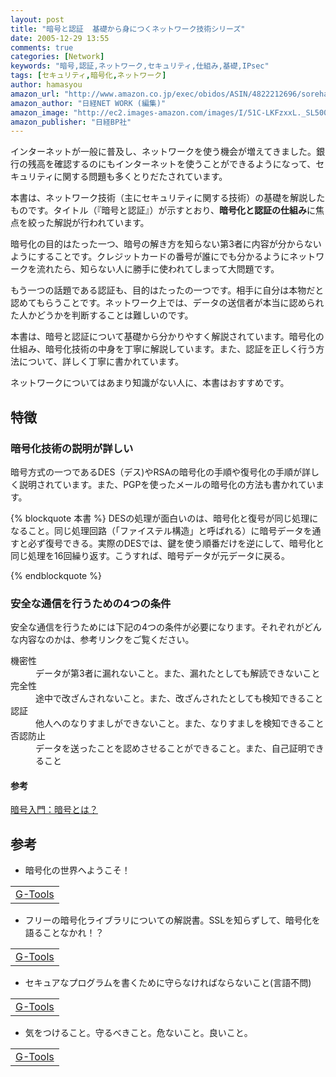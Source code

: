 ```yaml
---
layout: post
title: "暗号と認証  基礎から身につくネットワーク技術シリーズ"
date: 2005-12-29 13:55
comments: true
categories: [Network]
keywords: "暗号,認証,ネットワーク,セキュリティ,仕組み,基礎,IPsec"
tags: [セキュリティ,暗号化,ネットワーク]
author: hamasyou
amazon_url: "http://www.amazon.co.jp/exec/obidos/ASIN/4822212696/sorehabooks-22/249-3277344-6893969?%5Fencoding=UTF8&camp=247&link%5Fcode=xm2"
amazon_author: "日経NET WORK (編集)"
amazon_image: "http://ec2.images-amazon.com/images/I/51C-LKFzxxL._SL500_AA300_.jpg"
amazon_publisher: "日経BP社"
---
```


インターネットが一般に普及し、ネットワークを使う機会が増えてきました。銀行の残高を確認するのにもインターネットを使うことができるようになって、セキュリティに関する問題も多くとりだたされています。

本書は、ネットワーク技術（主にセキュリティに関する技術）の基礎を解説したものです。タイトル（『暗号と認証』）が示すとおり、<strong>暗号化と認証の仕組み</strong>に焦点を絞った解説が行われています。

暗号化の目的はたった一つ、暗号の解き方を知らない第3者に内容が分からないようにすることです。クレジットカードの番号が誰にでも分かるようにネットワークを流れたら、知らない人に勝手に使われてしまって大問題です。

もう一つの話題である認証も、目的はたったの一つです。相手に自分は本物だと認めてもらうことです。ネットワーク上では、データの送信者が本当に認められた人かどうかを判断することは難しいのです。

本書は、暗号と認証について基礎から分かりやすく解説されています。暗号化の仕組み、暗号化技術の中身を丁寧に解説しています。また、認証を正しく行う方法について、詳しく丁寧に書かれています。

ネットワークについてはあまり知識がない人に、本書はおすすめです。


<!-- more -->

<h2>特徴</h2>

<h3>暗号化技術の説明が詳しい</h3>

暗号方式の一つであるDES（デス)やRSAの暗号化の手順や復号化の手順が詳しく説明されています。また、PGPを使ったメールの暗号化の方法も書かれています。

{% blockquote 本書 %}
DESの処理が面白いのは、暗号化と復号が同じ処理になること。同じ処理回路（「ファイステル構造」と呼ばれる）に暗号データを通すと必ず復号できる。実際のDESでは、鍵を使う順番だけを逆にして、暗号化と同じ処理を16回繰り返す。こうすれば、暗号データが元データに戻る。


{% endblockquote %}

<h3>安全な通信を行うための4つの条件</h3>

安全な通信を行うためには下記の4つの条件が必要になります。それぞれがどんな内容なのかは、参考リンクをご覧ください。

<dl>
<dt>機密性</dt><dd>データが第3者に漏れないこと。また、漏れたとしても解読できないこと</dd>
<dt>完全性</dt><dd>途中で改ざんされないこと。また、改ざんされたとしても検知できること</dd>
<dt>認証</dt><dd>他人へのなりすましができないこと。また、なりすましを検知できること</dd>
<dt>否認防止</dt><dd>データを送ったことを認めさせることができること。また、自己証明できること</dd>
</dl>

<h4>参考</h4>
<a href="http://c4t.jp/introduction/cryptography/cryptography01.html" rel="external nofollow">暗号入門：暗号とは？</a>

<h2>参考</h2>

+ 暗号化の世界へようこそ！
<div class="rakuten"><table width="400" border="0" cellpadding="5"><tr><td colspan="2" ><a href="http://www.amazon.co.jp/exec/obidos/ASIN/4797322977/sorehabooks-22/" rel="external nofollow">G-Tools</a></font></td></tr></table></div>

+ フリーの暗号化ライブラリについての解説書。SSLを知らずして、暗号化を語ることなかれ！？
<div class="rakuten"><table width="400" border="0" cellpadding="5"><tr><td colspan="2"><a href="http://www.amazon.co.jp/exec/obidos/ASIN/4274065731/sorehabooks-22/" rel="external nofollow">G-Tools</a></font></td></tr></table></div>

+ セキュアなプログラムを書くために守らなければならないこと(言語不問)
<div class="rakuten"><table width="400" border="0" cellpadding="5"><tr><td colspan="2" ><a href="http://www.amazon.co.jp/exec/obidos/ASIN/4873111757/sorehabooks-22/" rel="external nofollow">G-Tools</a></font></td></tr></table></div>

+ 気をつけること。守るべきこと。危ないこと。良いこと。
<div class="rakuten"><table width="400" border="0" cellpadding="5"><tr><td colspan="2" ><a href="http://www.amazon.co.jp/exec/obidos/ASIN/4891004460/sorehabooks-22/" rel="external nofollow">G-Tools</a></font></td></tr></table></div>




